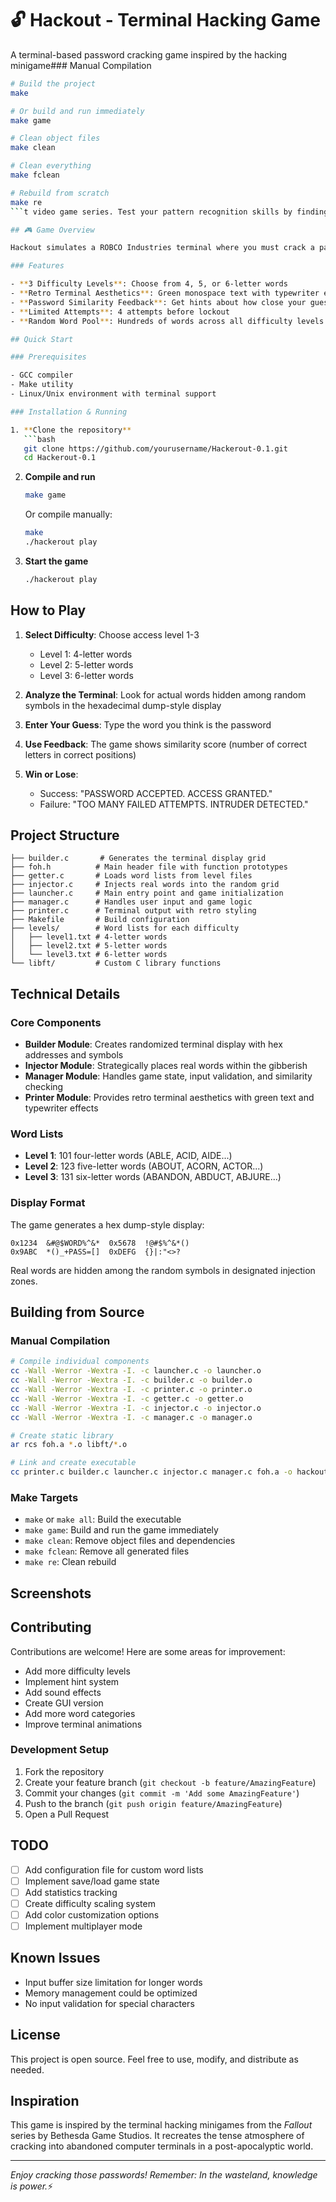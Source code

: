 # 🔓 Hackout - Terminal Hacking Game

A terminal-based password cracking game inspired by the hacking minigame### Manual Compilation

```bash
# Build the project
make

# Or build and run immediately
make game

# Clean object files
make clean

# Clean everything
make fclean

# Rebuild from scratch
make re
```t video game series. Test your pattern recognition skills by finding the correct password hidden among random gibberish in a retro computer terminal interface.

## 🎮 Game Overview

Hackout simulates a ROBCO Industries terminal where you must crack a password by selecting the correct word from a grid of random characters. The game features three difficulty levels with increasing word lengths and complexity.

### Features

- **3 Difficulty Levels**: Choose from 4, 5, or 6-letter words
- **Retro Terminal Aesthetics**: Green monospace text with typewriter effect
- **Password Similarity Feedback**: Get hints about how close your guess was
- **Limited Attempts**: 4 attempts before lockout
- **Random Word Pool**: Hundreds of words across all difficulty levels

## Quick Start

### Prerequisites

- GCC compiler
- Make utility
- Linux/Unix environment with terminal support

### Installation & Running

1. **Clone the repository**
   ```bash
   git clone https://github.com/yourusername/Hackerout-0.1.git
   cd Hackerout-0.1
   ```

2. **Compile and run**
   ```bash
   make game
   ```

   Or compile manually:
   ```bash
   make
   ./hackerout play
   ```

3. **Start the game**
   ```bash
   ./hackerout play
   ```

## How to Play

1. **Select Difficulty**: Choose access level 1-3
   - Level 1: 4-letter words
   - Level 2: 5-letter words  
   - Level 3: 6-letter words

2. **Analyze the Terminal**: Look for actual words hidden among random symbols in the hexadecimal dump-style display

3. **Enter Your Guess**: Type the word you think is the password

4. **Use Feedback**: The game shows similarity score (number of correct letters in correct positions)

5. **Win or Lose**: 
   - Success: "PASSWORD ACCEPTED. ACCESS GRANTED."
   - Failure: "TOO MANY FAILED ATTEMPTS. INTRUDER DETECTED."

## Project Structure

```
├── builder.c       # Generates the terminal display grid
├── foh.h          # Main header file with function prototypes
├── getter.c       # Loads word lists from level files
├── injector.c     # Injects real words into the random grid
├── launcher.c     # Main entry point and game initialization
├── manager.c      # Handles user input and game logic
├── printer.c      # Terminal output with retro styling
├── Makefile       # Build configuration
├── levels/        # Word lists for each difficulty
│   ├── level1.txt # 4-letter words
│   ├── level2.txt # 5-letter words
│   └── level3.txt # 6-letter words
└── libft/         # Custom C library functions
```

## Technical Details

### Core Components

- **Builder Module**: Creates randomized terminal display with hex addresses and symbols
- **Injector Module**: Strategically places real words within the gibberish
- **Manager Module**: Handles game state, input validation, and similarity checking
- **Printer Module**: Provides retro terminal aesthetics with green text and typewriter effects

### Word Lists

- **Level 1**: 101 four-letter words (ABLE, ACID, AIDE...)
- **Level 2**: 123 five-letter words (ABOUT, ACORN, ACTOR...)
- **Level 3**: 131 six-letter words (ABANDON, ABDUCT, ABJURE...)

### Display Format

The game generates a hex dump-style display:
```
0x1234  &#@$WORD%^&*  0x5678  !@#$%^&*()
0x9ABC  *()_+PASS=[]  0xDEFG  {}|:"<>?
```

Real words are hidden among the random symbols in designated injection zones.

## Building from Source

### Manual Compilation

```bash
# Compile individual components
cc -Wall -Werror -Wextra -I. -c launcher.c -o launcher.o
cc -Wall -Werror -Wextra -I. -c builder.c -o builder.o
cc -Wall -Werror -Wextra -I. -c printer.c -o printer.o
cc -Wall -Werror -Wextra -I. -c getter.c -o getter.o
cc -Wall -Werror -Wextra -I. -c injector.c -o injector.o
cc -Wall -Werror -Wextra -I. -c manager.c -o manager.o

# Create static library
ar rcs foh.a *.o libft/*.o

# Link and create executable
cc printer.c builder.c launcher.c injector.c manager.c foh.a -o hackout
```

### Make Targets

- `make` or `make all`: Build the executable
- `make game`: Build and run the game immediately
- `make clean`: Remove object files and dependencies
- `make fclean`: Remove all generated files
- `make re`: Clean rebuild

## Screenshots



## Contributing

Contributions are welcome! Here are some areas for improvement:

- Add more difficulty levels
- Implement hint system
- Add sound effects
- Create GUI version
- Add more word categories
- Improve terminal animations

### Development Setup

1. Fork the repository
2. Create your feature branch (`git checkout -b feature/AmazingFeature`)
3. Commit your changes (`git commit -m 'Add some AmazingFeature'`)
4. Push to the branch (`git push origin feature/AmazingFeature`)
5. Open a Pull Request

## TODO

- [ ] Add configuration file for custom word lists
- [ ] Implement save/load game state
- [ ] Add statistics tracking
- [ ] Create difficulty scaling system
- [ ] Add color customization options
- [ ] Implement multiplayer mode

## Known Issues

- Input buffer size limitation for longer words
- Memory management could be optimized
- No input validation for special characters

## License

This project is open source. Feel free to use, modify, and distribute as needed.

## Inspiration

This game is inspired by the terminal hacking minigames from the *Fallout* series by Bethesda Game Studios. It recreates the tense atmosphere of cracking into abandoned computer terminals in a post-apocalyptic world.

---

*Enjoy cracking those passwords! Remember: In the wasteland, knowledge is power.*⚡
